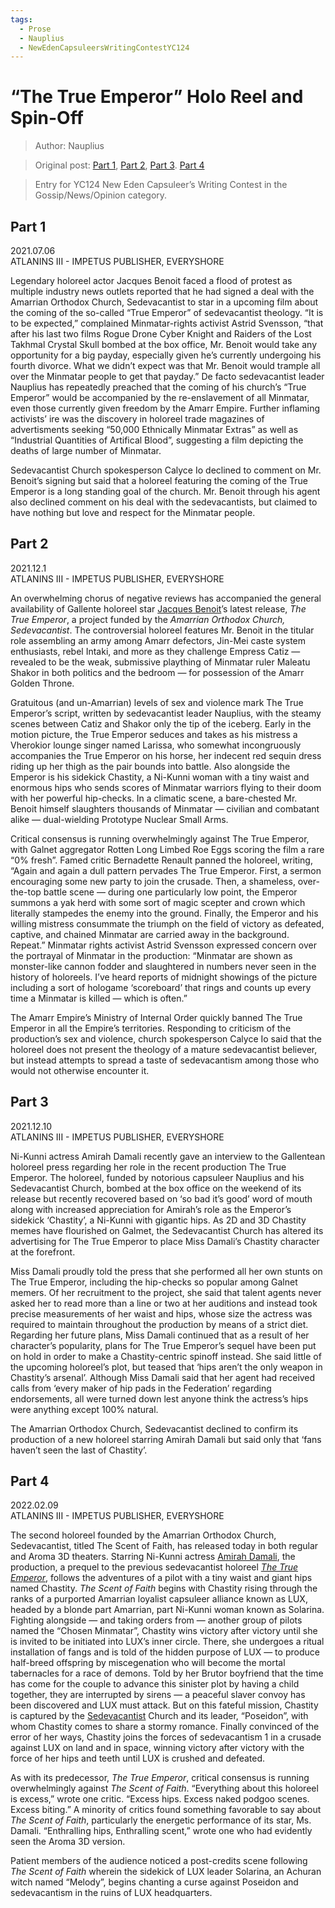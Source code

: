 ```yaml
---
tags:
  - Prose
  - Nauplius
  - NewEdenCapsuleersWritingContestYC124
---
```


#  “The True Emperor” Holo Reel and Spin-Off

> Author: Nauplius

> Original post: [Part 1](https://forums.eveonline.com/t/rumors-gossip-tabloids/130182/551), [Part 2](https://forums.eveonline.com/t/rumors-gossip-tabloids/130182/645), [Part 3](https://forums.eveonline.com/t/rumors-gossip-tabloids/130182/651). [Part 4](https://forums.eveonline.com/t/rumors-gossip-tabloids/130182/676)

> Entry for YC124 New Eden Capsuleer’s Writing Contest in the Gossip/News/Opinion category.


## Part 1

2021.07.06<br>
ATLANINS III - IMPETUS PUBLISHER, EVERYSHORE

Legendary holoreel actor Jacques Benoit faced a flood of protest as multiple industry news outlets reported that he had signed a deal with the Amarrian Orthodox Church, Sedevacantist to star in a upcoming film about the coming of the so-called “True Emperor” of sedevacantist theology. “It is to be expected,” complained Minmatar-rights activist Astrid Svensson, “that after his last two films Rogue Drone Cyber Knight and Raiders of the Lost Takhmal Crystal Skull bombed at the box office, Mr. Benoit would take any opportunity for a big payday, especially given he’s currently undergoing his fourth divorce. What we didn’t expect was that Mr. Benoit would trample all over the Minmatar people to get that payday.” De facto sedevacantist leader Nauplius has repeatedly preached that the coming of his church’s “True Emperor” would be accompanied by the re-enslavement of all Minmatar, even those currently given freedom by the Amarr Empire. Further inflaming activists’ ire was the discovery in holoreel trade magazines of advertisments seeking “50,000 Ethnically Minmatar Extras” as well as “Industrial Quantities of Artifical Blood”, suggesting a film depicting the deaths of large number of Minmatar.

Sedevacantist Church spokesperson Calyce Io declined to comment on Mr. Benoit’s signing but said that a holoreel featuring the coming of the True Emperor is a long standing goal of the church. Mr. Benoit through his agent also declined comment on his deal with the sedevacantists, but claimed to have nothing but love and respect for the Minmatar people.

## Part 2

2021.12.1<br>
ATLANINS III - IMPETUS PUBLISHER, EVERYSHORE

An overwhelming chorus of negative reviews has accompanied the general availability of Gallente holoreel star [Jacques Benoit](https://forums.eveonline.com/t/rumors-gossip-tabloids/130182/551)’s latest release, *The True Emperor*, a project funded by the *Amarrian Orthodox Church, Sedevacantist*. The controversial holoreel features Mr. Benoit in the titular role assembling an army among Amarr defectors, Jin-Mei caste system enthusiasts, rebel Intaki, and more as they challenge Empress Catiz — revealed to be the weak, submissive plaything of Minmatar ruler Maleatu Shakor in both politics and the bedroom — for possession of the Amarr Golden Throne.

Gratuitous (and un-Amarrian) levels of sex and violence mark The True Emperor’s script, written by sedevacantist leader Nauplius, with the steamy scenes between Catiz and Shakor only the tip of the iceberg. Early in the motion picture, the True Emperor seduces and takes as his mistress a Vherokior lounge singer named Larissa, who somewhat incongruously accompanies the True Emperor on his horse, her indecent red sequin dress riding up her thigh as the pair bounds into battle. Also alongside the Emperor is his sidekick Chastity, a Ni-Kunni woman with a tiny waist and enormous hips who sends scores of Minmatar warriors flying to their doom with her powerful hip-checks. In a climatic scene, a bare-chested Mr. Benoit himself slaughters thousands of Minmatar — civilian and combatant alike — dual-wielding Prototype Nuclear Small Arms.

Critical consensus is running overwhelmingly against The True Emperor, with Galnet aggregator Rotten Long Limbed Roe Eggs scoring the film a rare “0% fresh”. Famed critic Bernadette Renault panned the holoreel, writing, “Again and again a dull pattern pervades The True Emperor. First, a sermon encouraging some new party to join the crusade. Then, a shameless, over-the-top battle scene — during one particularly low point, the Emperor summons a yak herd with some sort of magic scepter and crown which literally stampedes the enemy into the ground. Finally, the Emperor and his willing mistress consummate the triumph on the field of victory as defeated, captive, and chained Minmatar are carried away in the background. Repeat.” Minmatar rights activist Astrid Svensson expressed concern over the portrayal of Minmatar in the production: “Minmatar are shown as monster-like cannon fodder and slaughtered in numbers never seen in the history of holoreels. I’ve heard reports of midnight showings of the picture including a sort of hologame ‘scoreboard’ that rings and counts up every time a Minmatar is killed — which is often.”

The Amarr Empire’s Ministry of Internal Order quickly banned The True Emperor in all the Empire’s territories. Responding to criticism of the production’s sex and violence, church spokesperson Calyce Io said that the holoreel does not present the theology of a mature sedevacantist believer, but instead attempts to spread a taste of sedevacantism among those who would not otherwise encounter it.

## Part 3

2021.12.10<br>
ATLANINS III - IMPETUS PUBLISHER, EVERYSHORE

Ni-Kunni actress Amirah Damali recently gave an interview to the Gallentean holoreel press regarding her role in the recent production The True Emperor. The holoreel, funded by notorious capsuleer Nauplius and his Sedevacantist Church, bombed at the box office on the weekend of its release but recently recovered based on ‘so bad it’s good’ word of mouth along with increased appreciation for Amirah’s role as the Emperor’s sidekick ‘Chastity’, a Ni-Kunni with gigantic hips. As 2D and 3D Chastity memes have flourished on Galmet, the Sedevacantist Church has altered its advertising for The True Emperor to place Miss Damali’s Chastity character at the forefront.

Miss Damali proudly told the press that she performed all her own stunts on The True Emperor, including the hip-checks so popular among Galnet memers. Of her recruitment to the project, she said that talent agents never asked her to read more than a line or two at her auditions and instead took precise measurements of her waist and hips, whose size the actress was required to maintain throughout the production by means of a strict diet. Regarding her future plans, Miss Damali continued that as a result of her character’s popularity, plans for The True Emperor’s sequel have been put on hold in order to make a Chastity-centric spinoff instead. She said little of the upcoming holoreel’s plot, but teased that ‘hips aren’t the only weapon in Chastity’s arsenal’. Although Miss Damali said that her agent had received calls from ‘every maker of hip pads in the Federation’ regarding endorsements, all were turned down lest anyone think the actress’s hips were anything except 100% natural.

The Amarrian Orthodox Church, Sedevacantist declined to confirm its production of a new holoreel starring Amirah Damali but said only that ‘fans haven’t seen the last of Chastity’.

## Part 4

2022.02.09<br>
ATLANINS III - IMPETUS PUBLISHER, EVERYSHORE

The second holoreel founded by the Amarrian Orthodox Church, Sedevacantist, titled The Scent of Faith, has released today in both regular and Aroma 3D theaters. Starring Ni-Kunni actress [Amirah Damali](https://forums.eveonline.com/t/rumors-gossip-tabloids/130182/651), the production, a prequel to the previous sedevacantist holoreel [*The True Emperor*](https://forums.eveonline.com/t/rumors-gossip-tabloids/130182/645), follows the adventures of a pilot with a tiny waist and giant hips named Chastity. *The Scent of Faith* begins with Chastity rising through the ranks of a purported Amarrian loyalist capsuleer alliance known as LUX, headed by a blonde part Amarrian, part Ni-Kunni woman known as Solarina. Fighting alongside — and taking orders from — another group of pilots named the “Chosen Minmatar”, Chastity wins victory after victory until she is invited to be initiated into LUX’s inner circle. There, she undergoes a ritual installation of fangs and is told of the hidden purpose of LUX — to produce half-breed offspring by miscegenation who will become the mortal tabernacles for a race of demons. Told by her Brutor boyfriend that the time has come for the couple to advance this sinister plot by having a child together, they are interrupted by sirens — a peaceful slaver convoy has been discovered and LUX must attack. But on this fateful mission, Chastity is captured by the [Sedevacantist](https://forums.eveonline.com/t/sedevacantism-the-amarr-ideology-for-our-time/285314) Church and its leader, “Poseidon”, with whom Chastity comes to share a stormy romance. Finally convinced of the error of her ways, Chastity joins the forces of sedevacantism 1 in a crusade against LUX on land and in space, winning victory after victory with the force of her hips and teeth until LUX is crushed and defeated.

As with its predecessor, *The True Emperor*, critical consensus is running overwhelmingly against *The Scent of Faith*. “Everything about this holoreel is excess,” wrote one critic. “Excess hips. Excess naked podgoo scenes. Excess biting.” A minority of critics found something favorable to say about *The Scent of Faith*, particularly the energetic performance of its star, Ms. Damali. “Enthralling hips, Enthralling scent,” wrote one who had evidently seen the Aroma 3D version.

Patient members of the audience noticed a post-credits scene following *The Scent of Faith* wherein the sidekick of LUX leader Solarina, an Achuran witch named “Melody”, begins chanting a curse against Poseidon and sedevacantism in the ruins of LUX headquarters.